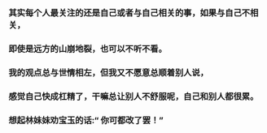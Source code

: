 ### 其实每个人最关注的还是自己或者与自己相关的事，如果与自己不相关，
### 即使是远方的山崩地裂，也可以不听不看。
### 我的观点总与世情相左，但我又不愿意总顺着别人说，
### 感觉自己快成杠精了，干嘛总让别人不舒服呢，自己和别人都很累。
### 想起林妹妹劝宝玉的话:“ 你可都改了罢！”
